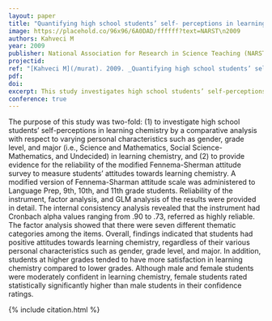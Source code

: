 ```yaml
---
layout: paper
title: "Quantifying high school students’ self- perceptions in learning chemistry"
image: https://placehold.co/96x96/6A0DAD/ffffff?text=NARST\n2009
authors: Kahveci M
year: 2009
publisher: National Association for Research in Science Teaching (NARST)
projectid:
ref: "[Kahveci M](/murat). 2009. _Quantifying high school students’ self- perceptions in learning chemistry_. Paper presented at the National Association for Research in Science Teaching (NARST). Garden Grove, CA, USA. April 17 - 21, 2009."
pdf:
doi:
excerpt: This study investigates high school students’ self-perceptions and attitudes toward learning chemistry based on personal characteristics.
conference: true
---
```


The purpose of this study was two-fold: (1) to investigate high school students’ self-perceptions in learning
chemistry by a comparative analysis with respect to varying personal characteristics such as gender, grade
level, and major (i.e., Science and Mathematics, Social Science-Mathematics, and Undecided) in learning
chemistry, and (2) to provide evidence for the reliability of the modified Fennema-Sherman attitude survey
to measure students’ attitudes towards learning chemistry. A modified version of Fennema-Sharman
attitude scale was administered to Language Prep, 9th, 10th, and 11th grade students. Reliability of the
instrument, factor analysis, and GLM analysis of the results were provided in detail. The internal
consistency analysis revealed that the instrument had Cronbach alpha values ranging from .90 to .73,
referred as highly reliable. The factor analysis showed that there were seven different thematic categories
among the items. Overall, findings indicated that students had positive attitudes towards learning
chemistry, regardless of their various personal characteristics such as gender, grade level, and major. In
addition, students at higher grades tended to have more satisfaction in learning chemistry compared to
lower grades. Although male and female students were moderately confident in learning chemistry, female
students rated statistically significantly higher than male students in their confidence ratings.

{% include citation.html %}